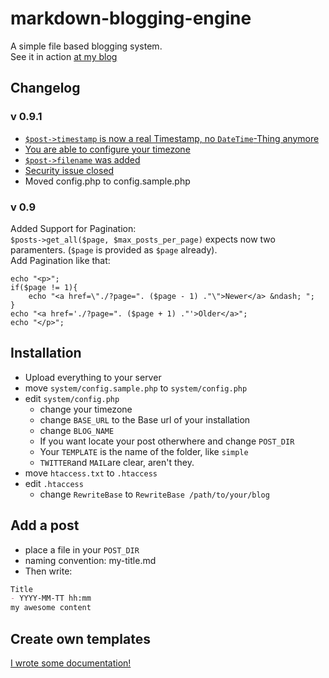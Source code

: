 # markdown-blogging-engine
A simple file based blogging system.  
See it in action [at my blog](http://lukasepple.de/blog/)
## Changelog
### v 0.9.1
* [`$post->timestamp` is now a real Timestamp, no `DateTime`-Thing anymore](https://github.com/lukasepple/markdown-blogging-engine/commit/7a74aee0e0bf3b88e80cdcd621dd3cf0d7d97f6f)
* [You are able to configure your timezone](https://github.com/lukasepple/markdown-blogging-engine/commit/7a74aee0e0bf3b88e80cdcd621dd3cf0d7d97f6f#L2R2)
* [`$post->filename` was added](https://github.com/lukasepple/markdown-blogging-engine/commit/490ac32af904eb9aa27541e791a8275ab228c2ac)
* [Security issue closed](https://github.com/lukasepple/markdown-blogging-engine/commit/e249fe57da50e98c1fd5da6298800f1c40315d88)
* Moved config.php to config.sample.php

### v 0.9  
Added Support for Pagination:  
`$posts->get_all($page, $max_posts_per_page)` expects now two paramenters. (`$page` is provided as `$page` already).  
Add Pagination like that:  
```
echo "<p>";
if($page != 1){
	echo "<a href=\"./?page=". ($page - 1) ."\">Newer</a> &ndash; ";
}
echo "<a href='./?page=". ($page + 1) ."'>Older</a>";
echo "</p>";
```
## Installation
* Upload everything to your server
* move `system/config.sample.php` to `system/config.php`
* edit `system/config.php`
	* change your timezone
	* change `BASE_URL` to the Base url of your installation
	* change `BLOG_NAME`
	* If you want locate your post otherwhere and change `POST_DIR`
	* Your `TEMPLATE` is the name of the folder, like `simple`
	* `TWITTER`and `MAIL`are clear, aren't they.
* move `htaccess.txt` to `.htaccess`
* edit `.htaccess`
	* change `RewriteBase` to `RewriteBase /path/to/your/blog`

## Add a post
* place a file in your `POST_DIR`
* naming convention: my-title.md
* Then write:    

```markdown
Title
- YYYY-MM-TT hh:mm
my awesome content
```

## Create own templates
[I wrote some documentation!](https://github.com/lukasepple/markdown-blogging-engine/wiki)
